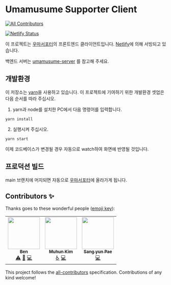 # Umamusume Supporter Client

<!-- ALL-CONTRIBUTORS-BADGE:START - Do not remove or modify this section -->
[![All Contributors](https://img.shields.io/badge/all_contributors-3-orange.svg?style=flat-square)](#contributors-)
<!-- ALL-CONTRIBUTORS-BADGE:END -->

[![Netlify Status](https://api.netlify.com/api/v1/badges/4ee9162c-4267-44a3-a938-a3593d29e261/deploy-status)](https://app.netlify.com/sites/dreamy-northcutt-cfb2f0/deploys)

이 프로젝트는 [우마서포터](https://uma.sonagi.dev)의 프론트엔드 클라이언트입니다.
[Netlify](https://netlify.com)에 의해 서빙되고 있습니다.

백엔드 서버는 [umamusume-server](https://github.com/UmaSuppoter/umamusume-server) 를 참고해 주세요.

## 개발환경

이 저장소는 [yarn](https://yarnpkg.com)을 사용하고 있습니다.
이 프로젝트에 기여하기 위한 개발환경 셋업은 다음 순서를 따라 주십시오.

1. yarn과 node를 설치한 PC에서 다음 명령어를 입력합니다.

```
yarn install
```

2. 실행시켜 주십시오.

```
yarn start
```

이제 코드베이스가 변경될 경우 자동으로 watch하여 화면에 반영될 것입니다.

## 프로덕션 빌드

main 브랜치에 머지되면 자동으로 [우마서포터](https://uma.sonagi.dev)에 올라가게 됩니다.

## Contributors ✨

Thanks goes to these wonderful people ([emoji key](https://allcontributors.org/docs/en/emoji-key)):

<!-- ALL-CONTRIBUTORS-LIST:START - Do not remove or modify this section -->
<!-- prettier-ignore-start -->
<!-- markdownlint-disable -->
<table>
  <tr>
    <td align="center"><a href="http://justie.me"><img src="https://avatars.githubusercontent.com/u/7118300?v=4?s=100" width="100px;" alt=""/><br /><sub><b>Ben</b></sub></a><br /><a href="https://github.com/UmaSupporter/UmaSupporter.WebClient/commits?author=JUSTIVE" title="Tests">⚠️</a> <a href="#design-JUSTIVE" title="Design">🎨</a> <a href="https://github.com/UmaSupporter/UmaSupporter.WebClient/commits?author=JUSTIVE" title="Code">💻</a></td>
    <td align="center"><a href="http://frontend.moe"><img src="https://avatars.githubusercontent.com/u/5278201?v=4?s=100" width="100px;" alt=""/><br /><sub><b>Muhun Kim</b></sub></a><br /><a href="#a11y-x86chi" title="Accessibility">️️️️♿️</a> <a href="https://github.com/UmaSupporter/UmaSupporter.WebClient/commits?author=x86chi" title="Code">💻</a></td>
    <td align="center"><a href="https://cereme.dev"><img src="https://avatars.githubusercontent.com/u/19284878?v=4?s=100" width="100px;" alt=""/><br /><sub><b>Sang yun Pae</b></sub></a><br /><a href="https://github.com/UmaSupporter/UmaSupporter.WebClient/commits?author=cereme" title="Code">💻</a></td>
  </tr>
</table>

<!-- markdownlint-restore -->
<!-- prettier-ignore-end -->

<!-- ALL-CONTRIBUTORS-LIST:END -->

This project follows the [all-contributors](https://github.com/all-contributors/all-contributors) specification. Contributions of any kind welcome!
